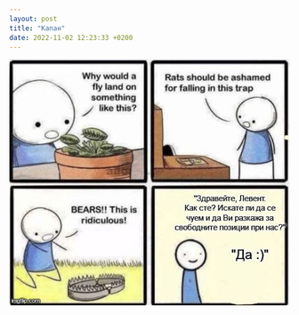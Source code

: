 ```yaml
---
layout: post
title: "Капан"
date: 2022-11-02 12:23:33 +0200
---
```

![Капан](/assets/images/kapan.jfif)